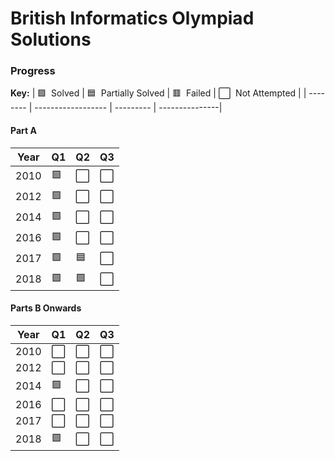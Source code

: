 # British Informatics Olympiad Solutions

### Progress 

**Key:** 
| 🟩 &nbsp;Solved | 🟦 &nbsp;Partially Solved | 🟥 &nbsp;Failed | ⬜️ &nbsp;Not Attempted |
| -------- | ------------------ | --------- | ---------------|

#### Part A
| Year | Q1 | Q2 | Q3 |
| ---- | -- | -- | -- |
| 2010 | 🟩 | ⬜️ | ⬜️|
| 2012 | 🟩 | ⬜️ | ⬜️ |
| 2014 | 🟩 | ⬜️ | ⬜️ |
| 2016 | 🟩 | ⬜️ | ⬜️ |
| 2017 | 🟩 | 🟦 | ⬜️ |
| 2018 | 🟩 | 🟩 | ⬜️ |

#### Parts B Onwards
| Year | Q1 | Q2 | Q3 |
| ---- | -- | -- | -- |
| 2010 | ⬜️ | ⬜️ | ⬜️|
| 2012 | ⬜️ | ⬜️ | ⬜️ |
| 2014 | 🟩 | ⬜️ | ⬜️ |
| 2016 | ⬜️ | ⬜️ | ⬜️ |
| 2017 | ⬜️ | ⬜️ | ⬜️ |
| 2018 | 🟩 | ⬜️ | ⬜️ |

